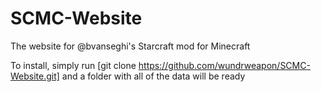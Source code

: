 # SCMC-Website
The website for @bvanseghi's Starcraft mod for Minecraft

To install, simply run [git clone https://github.com/wundrweapon/SCMC-Website.git] and a folder with all of the data will be ready
